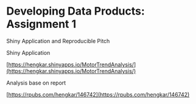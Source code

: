 # Developing Data Products: Assignment 1

Shiny Application and Reproducible Pitch

Shiny Application

[https://hengkar.shinyapps.io/MotorTrendAnalysis/](https://hengkar.shinyapps.io/MotorTrendAnalysis/)

Analysis base on report

[https://rpubs.com/hengkar/146742](https://rpubs.com/hengkar/146742)
